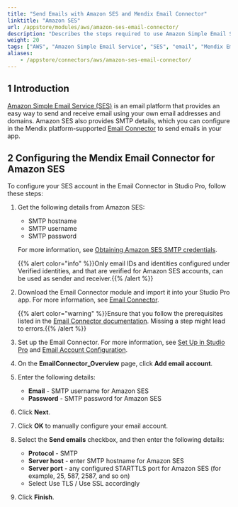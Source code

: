 ```yaml
---
title: "Send Emails with Amazon SES and Mendix Email Connector"
linktitle: "Amazon SES"
url: /appstore/modules/aws/amazon-ses-email-connector/
description: "Describes the steps required to use Amazon Simple Email Service (SES) with the Mendix Email Connector."
weight: 20
tags: ["AWS", "Amazon Simple Email Service", "SES", "email", "Mendix Email Connector"]
aliases:
    - /appstore/connectors/aws/amazon-ses-email-connector/
---
```


## 1 Introduction

[Amazon Simple Email Service (SES)](https://aws.amazon.com/ses/) is an email platform that provides an easy way to send and receive email using your own email addresses and domains. Amazon SES also provides SMTP details, which you can configure in the Mendix platform-supported [Email Connector](https://marketplace.mendix.com/link/component/120739) to send emails in your app.

## 2 Configuring the Mendix Email Connector for Amazon SES

To configure your SES account in the Email Connector in Studio Pro, follow these steps: 

1. Get the following details from Amazon SES: 
    * SMTP hostname 
    * SMTP username 
    * SMTP password

    For more information, see [Obtaining Amazon SES SMTP credentials](https://docs.aws.amazon.com/ses/latest/dg/smtp-credentials.html).

    {{% alert color="info" %}}Only email IDs and identities configured under Verified identities, and that are verified for Amazon SES accounts, can be used as sender and receiver.{{% /alert %}}

2. Download the Email Connector module and import it into your Studio Pro app. For more information, see [Email Connector](/appstore/modules/email-connector/).

    {{% alert color="warning" %}}Ensure that you follow the prerequisites listed in the [Email Connector documentation](/appstore/modules/email-connector/). Missing a step might lead to errors.{{% /alert %}}

3. Set up the Email Connector. For more information, see [Set Up in Studio Pro](/appstore/modules/email-connector/#setup) and [Email Account Configuration](/appstore/modules/email-connector/#accountconfig).  
4. On the **EmailConnector_Overview** page, click **Add email account**. 
5. Enter the following details: 
    * **Email** - SMTP username for Amazon SES 
    * **Password** -  SMTP password for Amazon SES 
6. Click **Next**.
7. Click **OK** to manually configure your email account. 
8. Select the **Send emails** checkbox, and then enter the following details: 
    * **Protocol** - SMTP 
    * **Server host** - enter SMTP hostname for Amazon SES 
    * **Server port** - any configured STARTTLS port for Amazon SES (for example, 25, 587, 2587, and so on) 
    * Select Use TLS / Use SSL accordingly 
9. Click **Finish**. 
